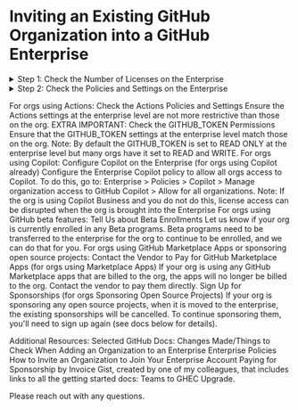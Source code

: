 # Inviting an Existing GitHub Organization into a GitHub Enterprise

<details>
  <summary>Step 1: Check the Number of Licenses on the Enterprise</summary>
  <br>
  
  - Ensure there are enough enterprise licenses available in cover any members of the org who aren't already members of the enterprise.
  - **Go to:**
    - _Enterprise &rarr; People (left sidebar) &rarr; User Licenses Consumed (box at the top under Members heading)_

  # <Line>

  - **GitHub Docs:**
    - [Viewing License Usage](https://docs.github.com/en/enterprise-cloud@latest/billing/managing-your-license-for-github-enterprise/viewing-license-usage-for-github-enterprise)
  
  <br>
</details>

<details>
  <summary>Step 2: Check the Policies and Settings on the Enterprise</summary>
  <br>

  - Ensure that the policies and settings on the enterprise do NOT conflict with the policies and settings on the org.
  - **Info:**
Any settings or policies configured on the enterprise will override the settings and policies on the org
If there are conflicts between enterprise and org settings, this could impact developer workflows, status checks, and CI/CD pipelines.
Recommendation: 
Although tedious, go through each enterprise policy and setting and compare it to the organization settings. 
To view the Enterprise policies and settings, go to: Enterprise >  Policies/Settings (left sidebar). 
To view the Organization settings, go to: Organization > Settings (tab at the top) > each setting (left sidebar).

  <br>
</details>

For orgs using Actions:
Check the Actions Policies and Settings
Ensure the Actions settings at the enterprise level are not more restrictive than those on the org.
EXTRA IMPORTANT: Check the GITHUB_TOKEN Permissions
Ensure that the GITHUB_TOKEN settings at the enterprise level match those on the org. 
Note: By default the GITHUB_TOKEN is set to READ ONLY at the enterprise level but many orgs have it set to READ and WRITE.
For orgs using Copilot:
Configure Copilot on the Enterprise (for orgs using Copilot already)
Configure the Enterprise Copilot policy to allow all orgs access to Copilot.
To do this, go to: Enterprise > Policies > Copilot > Manage organization access to GitHub Copilot > Allow for all organizations.
Note: If the org is using Copilot Business and you do not do this, license access can be disrupted when the org is brought into the Enterprise
For orgs using GitHub beta features:
Tell Us about Beta Enrollments
Let us know if your org is currently enrolled in any Beta programs. 
Beta programs need to be transferred to the enterprise for the org to continue to be enrolled, and we can do that for you.
For orgs using GitHub Marketplace Apps or sponsoring open source projects:
Contact the Vendor to Pay for GitHub Marketplace Apps (for orgs using Marketplace Apps)
If your org is using any GitHub Marketplace apps that are billed to the org, the apps will no longer be billed to the org. Contact the vendor to pay them directly.
Sign Up for Sponsorships (for orgs Sponsoring Open Source Projects)
If your org is sponsoring any open source projects, when it is moved to the enterprise, the existing sponsorships will be cancelled. 
To continue sponsoring them, you'll need to sign up again (see docs below for details).

Additional Resources:
Selected GitHub Docs:
Changes Made/Things to Check When Adding an Organization to an Enterprise
Enterprise Policies
How to Invite an Organization to Join Your Enterprise Account
Paying for Sponsorship by Invoice
Gist, created by one of my colleagues, that includes links to all the getting started docs: Teams to GHEC Upgrade.

Please reach out with any questions.
